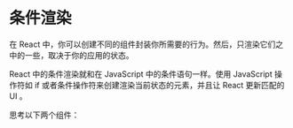 # 条件渲染

在 React 中，你可以创建不同的组件封装你所需要的行为。然后，只渲染它们之中的一些，取决于你的应用的状态。

React 中的条件渲染就和在 JavaScript 中的条件语句一样。使用 JavaScript 操作符如 if 或者条件操作符来创建渲染当前状态的元素，并且让 React 更新匹配的 UI 。

思考以下两个组件：